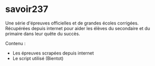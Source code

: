 # savoir237
Une série d'épreuves officielles et de grandes écoles corrigées. Récupérées depuis internet pour aider les élèves du secondaire et du primaire dans leur quête du succès.

Contenu : 
- Les épreuves scrapées depuis internet
- Le script utilisé (Bientot)
